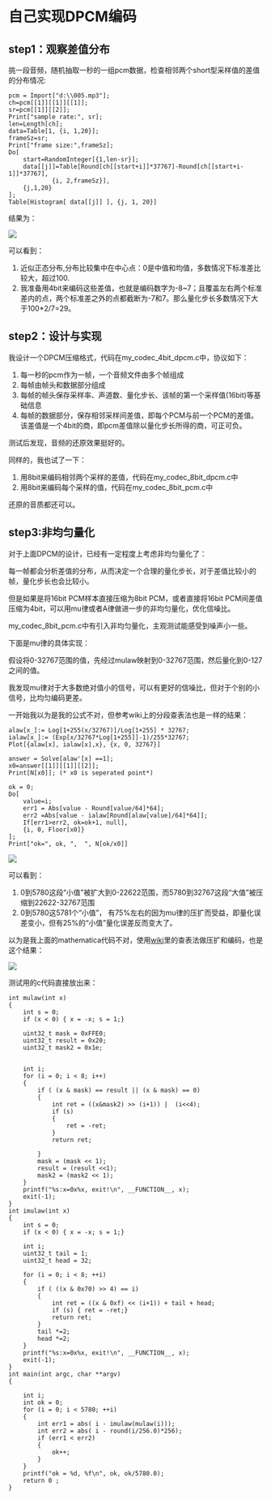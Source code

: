 
# 自己实现DPCM编码 #

## step1：观察差值分布 ##

挑一段音频，随机抽取一秒的一组pcm数据，检查相邻两个short型采样值的差值的分布情况:

	pcm = Import["d:\\005.mp3"];
	ch=pcm[[1]][[1]][[1]];
	sr=pcm[[1]][[2]];
	Print["sample rate:", sr];
	len=Length[ch];
	data=Table[1, {i, 1,20}];
	frameSz=sr;
	Print["frame size:",frameSz];
	Do[
		start=RandomInteger[{1,len-sr}];
		data[[j]]=Table[Round[ch[[start+i]]*37767]-Round[ch[[start+i-1]]*37767], 
				{i, 2,frameSz}],
		{j,1,20}
	];
	Table[Histogram[ data[[j]] ], {j, 1, 20}]

结果为：

![](DPCM1.jpg)

可以看到：

1. 近似正态分布,分布比较集中在中心点：0是中值和均值，多数情况下标准差比较大，超过100.
2. 我准备用4bit来编码这些差值，也就是编码数字为-8~7；且覆盖左右两个标准差内的点，两个标准差之外的点都截断为-7和7。那么量化步长多数情况下大于100*2/7=29。


## step2：设计与实现 ##

我设计一个DPCM压缩格式，代码在my_codec_4bit_dpcm.c中，协议如下：

1. 每一秒的pcm作为一帧，一个音频文件由多个帧组成
2. 每帧由帧头和数据部分组成
3. 每帧的帧头保存采样率、声道数、量化步长、该帧的第一个采样值(16bit)等基础信息
4. 每帧的数据部分，保存相邻采样间差值，即每个PCM与前一个PCM的差值。该差值是一个4bit的商，即pcm差值除以量化步长所得的商，可正可负。

测试后发现，音频的还原效果挺好的。

同样的，我也试了一下：

1. 用8bit来编码相邻两个采样的差值，代码在my\_codec\_8bit\_dpcm.c中
2. 用8bit来编码每个采样的值，代码在my\_codec\_8bit\_pcm.c中

还原的音质都还可以。

## step3:非均匀量化 ##

对于上面DPCM的设计，已经有一定程度上考虑非均匀量化了：

每一帧都会分析差值的分布，从而决定一个合理的量化步长，对于差值比较小的帧，量化步长也会比较小。

但是如果是将16bit PCM样本直接压缩为8bit PCM，或者直接将16bit PCM间差值压缩为4bit，可以用mu律或者A律做进一步的非均匀量化，优化信噪比。

my\_codec\_8bit\_pcm.c中有引入非均匀量化，主观测试能感受到噪声小一些。

下面是mu律的具体实现：

假设将0-32767范围的值，先经过mulaw映射到0-32767范围，然后量化到0-127之间的值。

我发现mu律对于大多数绝对值小的信号，可以有更好的信噪比，但对于个别的小信号，比均匀编码更差。

一开始我以为是我的公式不对，但参考wiki上的分段查表法也是一样的结果：

	alaw[x_]:= Log[1+255(x/32767)]/Log[1+255] * 32767;
	ialaw[x_]:= (Exp[x/32767*Log[1+255]]-1)/255*32767;
	Plot[{alaw[x], ialaw[x],x}, {x, 0, 32767}]

	answer = Solve[alaw'[x] ==1];
	x0=answer[[1]][[1]][[2]];
	Print[N[x0]]; (* x0 is seperated point*)

	ok = 0;
	Do[
		value=i;
		err1 = Abs[value - Round[value/64]*64];
		err2 =Abs[value - ialaw[Round[alaw[value]/64]*64]];
		If[err1>err2, ok=ok+1, null],
		{i, 0, Floor[x0]}
	];
	Print["ok=", ok, ",  ", N[ok/x0]]

![](mulaw.jpg)

可以看到：

1. 0到5780这段“小值”被扩大到0-22622范围，而5780到32767这段“大值”被压缩到22622-32767范围
2. 0到5780这5781个“小值”， 有75%左右的因为mu律的压扩而受益，即量化误差变小，但有25%的“小值”量化误差反而变大了。

以为是我上面的mathematica代码不对，使用[wiki](https://en.wikipedia.org/wiki/G.711)里的查表法做压扩和编码，也是这个结果：

![](mulaw2.jpg)

测试用的c代码直接放出来：

	int mulaw(int x)
	{
	    int s = 0;
	    if (x < 0) { x = -x; s = 1;} 
	
	    uint32_t mask = 0xFFE0;
	    uint32_t result = 0x20;
	    uint32_t mask2 = 0x1e;
	
	
	    int i;
	    for (i = 0; i < 8; i++)
	    {   
	        if ( (x & mask) == result || (x & mask) == 0)
	        {       
	            int ret = ((x&mask2) >> (i+1)) |  (i<<4);
	            if (s)      
	            {           
	                ret = -ret;     
	            }           
	            return ret; 
	
	        }       
	        mask = (mask << 1);
	        result = (result <<1);
	        mask2 = (mask2 << 1);
	    }   
	    printf("%s:x=0x%x, exit!\n", __FUNCTION__, x); 
	    exit(-1);
	}
	int imulaw(int x)
	{
	    int s = 0;
	    if (x < 0) { x = -x; s = 1;} 
	
	    int i;
	    uint32_t tail = 1;
	    uint32_t head = 32; 
	
	    for (i = 0; i < 8; ++i)
	    {   
	        if ( ((x & 0x70) >> 4) == i)
	        {       
	            int ret = ((x & 0xf) << (i+1)) + tail + head;
	            if (s) { ret = -ret;}
	            return ret;
	        }
	        tail *=2;
	        head *=2;
	    }
	    printf("%s:x=0x%x, exit!\n", __FUNCTION__, x);
	    exit(-1);
	}
	int main(int argc, char **argv)
	{
	
	    int i;
	    int ok = 0;
	    for (i = 0; i < 5780; ++i)
	    {
	        int err1 = abs( i - imulaw(mulaw(i)));
	        int err2 = abs( i - round(i/256.0)*256);
	        if (err1 < err2)
	        {
	            ok++;
	        }
	    }
	    printf("ok = %d, %f\n", ok, ok/5780.0);
	    return 0 ;
	}


